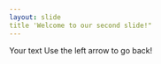 ```yaml
---
layout: slide
title 'Welcome to our second slide!"
---
```

Your text
Use the left arrow to go back!
